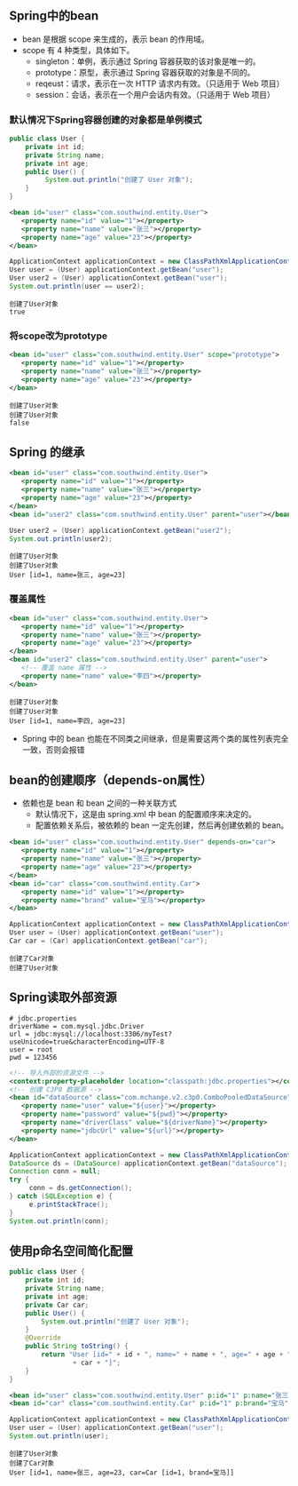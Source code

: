 

## Spring中的bean

* bean 是根据 scope 来生成的，表示 bean 的作用域。
* scope 有 4 种类型，具体如下。
  * singleton：单例，表示通过 Spring 容器获取的该对象是唯一的。
  * prototype：原型，表示通过 Spring 容器获取的对象是不同的。
  * reqeust：请求，表示在一次 HTTP 请求内有效。（只适用于 Web 项目）
  * session：会话，表示在一个用户会话内有效。（只适用于 Web 项目）

### 默认情况下Spring容器创建的对象都是单例模式

```java
public class User {
    private int id;
    private String name;
    private int age;
    public User() {
         System.out.println("创建了 User 对象");
    }   
}
```

```xml
<bean id="user" class="com.southwind.entity.User">
   <property name="id" value="1"></property>
   <property name="name" value="张三"></property>
   <property name="age" value="23"></property>
</bean>
```

```java
ApplicationContext applicationContext = new ClassPathXmlApplicationContext("spring.xml");
User user = (User) applicationContext.getBean("user");
User user2 = (User) applicationContext.getBean("user");
System.out.println(user == user2);
```

```console
创建了User对象
true
```

### 将scope改为prototype

```xml
<bean id="user" class="com.southwind.entity.User" scope="prototype">
   <property name="id" value="1"></property>
   <property name="name" value="张三"></property>
   <property name="age" value="23"></property>
</bean>
```

```console
创建了User对象
创建了User对象
false
```

## Spring 的继承

```xml
<bean id="user" class="com.southwind.entity.User">
   <property name="id" value="1"></property>
   <property name="name" value="张三"></property>
   <property name="age" value="23"></property>
</bean>
<bean id="user2" class="com.southwind.entity.User" parent="user"></bean>
```

```java
User user2 = (User) applicationContext.getBean("user2");
System.out.println(user2);
```

```console
创建了User对象
创建了User对象
User [id=1, name=张三, age=23]
```

### 覆盖属性

```xml
<bean id="user" class="com.southwind.entity.User">
   <property name="id" value="1"></property>
   <property name="name" value="张三"></property>
   <property name="age" value="23"></property>
</bean>
<bean id="user2" class="com.southwind.entity.User" parent="user">
   <!-- 覆盖 name 属性 -->
   <property name="name" value="李四"></property>
</bean>
```

```console
创建了User对象
创建了User对象
User [id=1, name=李四, age=23]
```

* Spring 中的 bean 也能在不同类之间继承，但是需要这两个类的属性列表完全一致，否则会报错

## bean的创建顺序（depends-on属性）

* 依赖也是 bean 和 bean 之间的一种关联方式
  * 默认情况下，这是由 spring.xml 中 bean 的配置顺序来决定的。
  * 配置依赖关系后，被依赖的 bean 一定先创建，然后再创建依赖的 bean。

```xml
<bean id="user" class="com.southwind.entity.User" depends-on="car">
   <property name="id" value="1"></property>
   <property name="name" value="张三"></property>
   <property name="age" value="23"></property>
</bean>
<bean id="car" class="com.southwind.entity.Car">
   <property name="id" value="1"></property>
   <property name="brand" value="宝马"></property>
</bean>
```

```java
ApplicationContext applicationContext = new ClassPathXmlApplicationContext("spring.xml");
User user = (User) applicationContext.getBean("user");
Car car = (Car) applicationContext.getBean("car");
```

```console
创建了Car对象
创建了User对象
```

## Spring读取外部资源

```properties
# jdbc.properties
driverName = com.mysql.jdbc.Driver
url = jdbc:mysql://localhost:3306/myTest?useUnicode=true&characterEncoding=UTF-8
user = root
pwd = 123456
```

```xml
<!-- 导入外部的资源文件 -->
<context:property-placeholder location="classpath:jdbc.properties"></context:property-placeholder>
<!-- 创建 C3P0 数据源 -->
<bean id="dataSource" class="com.mchange.v2.c3p0.ComboPooledDataSource">
   <property name="user" value="${user}"></property>
   <property name="password" value="${pwd}"></property>
   <property name="driverClass" value="${driverName}"></property>
   <property name="jdbcUrl" value="${url}"></property>
</bean>
```

```java
ApplicationContext applicationContext = new ClassPathXmlApplicationContext("spring.xml");
DataSource ds = (DataSource) applicationContext.getBean("dataSource");
Connection conn = null;
try {
     conn = ds.getConnection();
} catch (SQLException e) {
     e.printStackTrace();
}
System.out.println(conn);
```

## 使用p命名空间简化配置

```java
public class User {
    private int id;
    private String name;
    private int age;
    private Car car;
    public User() {
        System.out.println("创建了 User 对象");
    }
    @Override
    public String toString() {
        return "User [id=" + id + ", name=" + name + ", age=" + age + ", car="
                + car + "]";
    }
}
```

```xml
<bean id="user" class="com.southwind.entity.User" p:id="1" p:name="张三" p:age="23" p:car-ref="car"></bean>
<bean id="car" class="com.southwind.entity.Car" p:id="1" p:brand="宝马"></bean>
```

```java
ApplicationContext applicationContext = new ClassPathXmlApplicationContext("spring.xml");
User user = (User) applicationContext.getBean("user");
System.out.println(user);
```

```console
创建了User对象
创建了Car对象
User [id=1, name=张三, age=23, car=Car [id=1, brand=宝马]]
```
